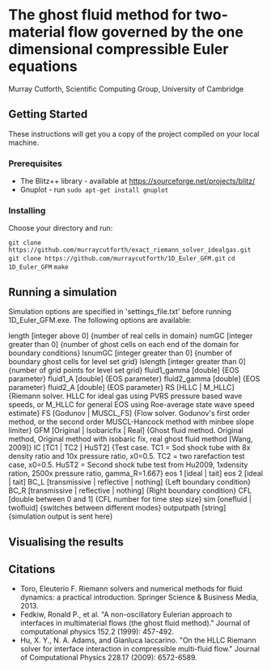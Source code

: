 # The ghost fluid method for two-material flow governed by the one dimensional compressible Euler equations

Murray Cutforth, Scientific Computing Group, University of Cambridge



## Getting Started

These instructions will get you a copy of the project compiled on your local machine.

### Prerequisites

* The Blitz++ library - available at https://sourceforge.net/projects/blitz/
* Gnuplot - run `sudo apt-get install gnuplot`

### Installing

Choose your directory and run:

  `git clone https://github.com/murraycutforth/exact_riemann_solver_idealgas.git`
  `git clone https://github.com/murraycutforth/1D_Euler_GFM.git`
  `cd 1D_Euler_GFM`
  `make`

## Running a simulation

Simulation options are specified in 'settings_file.txt' before running 1D_Euler_GFM.exe. The following
options are available:

  length [integer above 0] {number of real cells in domain}
  numGC [integer greater than 0] {number of ghost cells on each end of the domain for boundary conditions}
  lsnumGC [integer greater than 0] {number of boundary ghost cells for level set grid}
  lslength [integer greater than 0] {number of grid points for level set grid}
  fluid1_gamma [double] {EOS parameter}
  fluid1_A [double] {EOS parameter}
  fluid2_gamma [double] {EOS parameter}
  fluid2_A [double] {EOS parameter}
  RS [HLLC | M_HLLC] {Riemann solver. HLLC for ideal gas using PVRS pressure based wave speeds, or M_HLLC for general EOS using  Roe-average state wave speed estimate}
  FS [Godunov | MUSCL_FS] {Flow solver. Godunov's first order method, or the second order MUSCL-Hancock method with minbee slope limiter}
  GFM [Original | Isobaricfix | Real] {Ghost fluid method. Original method, Original method with isobaric fix, real ghost fluid method [Wang, 2009]}
  IC [TC1 | TC2 | HuST2] {Test case. TC1 = Sod shock tube with 8x density ratio and 10x pressure ratio, x0=0.5. TC2 = two rarefaction test case, x0=0.5. HuST2 = Second shock tube test from Hu2009, 1xdensity ration, 2500x pressure ratio, gamma_R=1.667}
  eos 1 [ideal | tait]
  eos 2 [ideal | tait]
  BC_L [transmissive | reflective | nothing] {Left boundary condition}
  BC_R [transmissive | reflective | nothing] {Right boundary condition}
  CFL [double between 0 and 1] {CFL number for time step size}
  sim [onefluid | twofluid] {switches between different modes}
  outputpath [string] {simulation output is sent here}

## Visualising the results

## Citations

* Toro, Eleuterio F. Riemann solvers and numerical methods for fluid dynamics: a practical introduction. Springer Science & Business Media, 2013.
* Fedkiw, Ronald P., et al. "A non-oscillatory Eulerian approach to interfaces in multimaterial flows (the ghost fluid method)." Journal of computational physics 152.2 (1999): 457-492.
* Hu, X. Y., N. A. Adams, and Gianluca Iaccarino. "On the HLLC Riemann solver for interface interaction in compressible multi-fluid flow." Journal of Computational Physics 228.17 (2009): 6572-6589.

